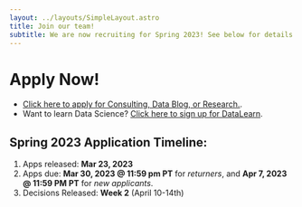 ```yaml
---
layout: ../layouts/SimpleLayout.astro
title: Join our team!
subtitle: We are now recruiting for Spring 2023! See below for details.
---
```


# Apply Now!

* [Click here to apply for Consulting, Data Blog, or Research.](https://forms.gle/1qB2D3dNJhbexR6n6).
* Want to learn Data Science? [Click here to sign up for DataLearn](https://forms.gle/Yx6tL4begTk8epYNA).

## Spring 2023 Application Timeline:

1. Apps released: **Mar 23, 2023**
2. Apps due: **Mar 30, 2023 @ 11:59 pm PT** for _returners_, and **Apr 7, 2023 @ 11:59 PM PT** for _new applicants_.
3. Decisions Released: **Week 2** (April 10-14th)

